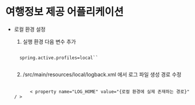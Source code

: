 # 여행정보 제공 어플리케이션

- 로컬 환경 설정
  1. 실행 환경 다음 변수 추가
    <pre><code>
    spring.active.profiles=local``
    </pre></code>
  
  2. /src/main/resources/local/logback.xml 에서 로그 파일 생성 경로 수정
  <pre><code>
        < property name="LOG_HOME" value="{로컬 환경에 실제 존재하는 경로}" / >
  </code></pre>
  
  
  
